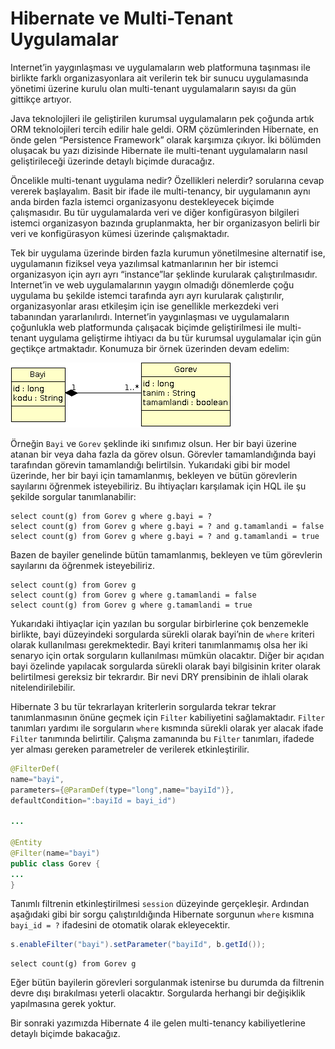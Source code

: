# Hibernate ve Multi-Tenant Uygulamalar
Internet’in yaygınlaşması ve uygulamaların web platformuna taşınması ile birlikte farklı organizasyonlara ait verilerin 
tek bir sunucu uygulamasında yönetimi üzerine kurulu olan multi-tenant uygulamaların sayısı da gün gittikçe artıyor.

Java teknolojileri ile geliştirilen kurumsal uygulamaların pek çoğunda artık ORM teknolojileri tercih edilir hale geldi. 
ORM çözümlerinden Hibernate, en önde gelen “Persistence Framework” olarak karşımıza çıkıyor. İki bölümden oluşacak bu 
yazı dizisinde Hibernate ile multi-tenant uygulamaların nasıl geliştirileceği üzerinde detaylı biçimde duracağız.

Öncelikle multi-tenant uygulama nedir? Özellikleri nelerdir? sorularına cevap vererek başlayalım. Basit bir ifade ile 
multi-tenancy, bir uygulamanın aynı anda birden fazla istemci organizasyonu destekleyecek biçimde çalışmasıdır. Bu tür 
uygulamalarda veri ve diğer konfigürasyon bilgileri istemci organizasyon bazında gruplanmakta, her bir organizasyon 
belirli bir veri ve konfigürasyon kümesi üzerinde çalışmaktadır.

Tek bir uygulama üzerinde birden fazla kurumun yönetilmesine alternatif ise, uygulamanın fiziksel veya yazılımsal 
katmanlarının her bir istemci organizasyon için ayrı ayrı “instance”lar şeklinde kurularak çalıştırılmasıdır. Internet’in 
ve web uygulamalarının yaygın olmadığı dönemlerde çoğu uygulama bu şekilde istemci tarafında ayrı ayrı kurularak 
çalıştırılır, organizasyonlar arası etkileşim için ise genellikle merkezdeki veri tabanından yararlanılırdı. Internet’in 
yaygınlaşması ve uygulamaların çoğunlukla web platformunda çalışacak biçimde geliştirilmesi ile multi-tenant uygulama 
geliştirme ihtiyacı da bu tür kurumsal uygulamalar için gün geçtikçe artmaktadır. Konumuza bir örnek üzerinden devam edelim: 

![](images/hibernate_multitenancy.png)

Örneğin `Bayi` ve `Gorev` şeklinde iki sınıfımız olsun. Her bir bayi üzerine atanan bir veya daha fazla da görev olsun. 
Görevler tamamlandığında bayi tarafından görevin tamamlandığı belirtilsin. Yukarıdaki gibi bir model üzerinde, her bir 
bayi için tamamlanmış, bekleyen ve bütün görevlerin sayılarını öğrenmek isteyebiliriz. Bu ihtiyaçları karşılamak için HQL 
ile şu şekilde sorgular tanımlanabilir:

```hql
select count(g) from Gorev g where g.bayi = ?
select count(g) from Gorev g where g.bayi = ? and g.tamamlandi = false
select count(g) from Gorev g where g.bayi = ? and g.tamamlandi = true
```

Bazen de bayiler genelinde bütün tamamlanmış, bekleyen ve tüm görevlerin sayılarını da öğrenmek isteyebiliriz.  

```hql
select count(g) from Gorev g
select count(g) from Gorev g where g.tamamlandi = false
select count(g) from Gorev g where g.tamamlandi = true
```

Yukarıdaki ihtiyaçlar için yazılan bu sorgular birbirlerine çok benzemekle birlikte, bayi düzeyindeki sorgularda sürekli 
olarak bayi’nin de `where` kriteri olarak kullanılması gerekmektedir. Bayi kriteri tanımlanmamış olsa her iki senaryo 
için ortak sorguların kullanılması mümkün olacaktır. Diğer bir açıdan bayi özelinde yapılacak sorgularda sürekli olarak 
bayi bilgisinin kriter olarak belirtilmesi gereksiz bir tekrardır. Bir nevi DRY prensibinin de ihlali olarak nitelendirilebilir.

Hibernate 3 bu tür tekrarlayan kriterlerin sorgularda tekrar tekrar tanımlanmasının önüne geçmek için `Filter` kabiliyetini 
sağlamaktadır. `Filter` tanımları yardımı ile sorguların `where` kısmında sürekli olarak yer alacak ifade `Filter` tanımında 
belirtilir. Çalışma zamanında bu `Filter` tanımları, ifadede yer alması gereken parametreler de verilerek etkinleştirilir.  

```java
@FilterDef(
name="bayi",
parameters={@ParamDef(type="long",name="bayiId")},
defaultCondition=":bayiId = bayi_id")

...

@Entity
@Filter(name="bayi")
public class Gorev {
...
}
```

Tanımlı filtrenin etkinleştirilmesi `session` düzeyinde gerçekleşir. Ardından aşağıdaki gibi bir sorgu çalıştırıldığında 
Hibernate sorgunun `where` kısmına `bayi_id = ?` ifadesini de otomatik olarak ekleyecektir.  

```java
s.enableFilter("bayi").setParameter("bayiId", b.getId());
```

```hql
select count(g) from Gorev g
```

Eğer bütün bayilerin görevleri sorgulanmak istenirse bu durumda da filtrenin devre dışı bırakılması yeterli olacaktır. 
Sorgularda herhangi bir değişiklik yapılmasına gerek yoktur.

Bir sonraki yazımızda Hibernate 4 ile gelen multi-tenancy kabiliyetlerine detaylı biçimde bakacağız.
